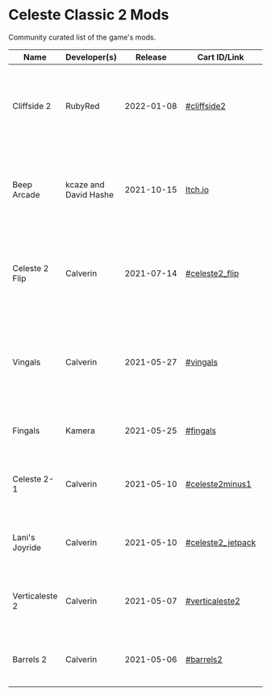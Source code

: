 # Celeste Classic 2 Mods

Community curated list of the game's mods.

Name | Developer(s) | &nbsp;&nbsp;&nbsp;&nbsp;&nbsp;Release&nbsp;&nbsp;&nbsp;&nbsp;&nbsp; | Cart ID/Link | Summary
--- | --- | --- | --- | ---
Cliffside 2 | RubyRed | 2022-01-08 | [#cliffside2](https://www.lexaloffle.com/bbs/?tid=46053) | A sequel to Cliffside, featuring new levels, mechanics, a remixed soundtrack, and more!
Beep Arcade | kcaze and David Hashe | 2021-10-15 | [Itch.io](https://kz.itch.io/beep-arcade) | A space themed mod with Celeste 1 mechanics and a hidden puzzle
Celeste 2 Flip | Calverin | 2021-07-14 | [#celeste2_flip](https://www.lexaloffle.com/bbs/?tid=43821) | Replaces Lani's grappling hook with the ability to flip gravity like VVVVVV
Vingals | Calverin | 2021-05-27 | [#vingals](https://www.lexaloffle.com/bbs/?tid=43088) | A mod of Fingals which changes Elaina's grappling hook to work vertically
Fingals | Kamera | 2021-05-25 | [#fingals](https://kamera.itch.io/fingals) | A map mod with new areas and themes
Celeste 2-1 | Calverin | 2021-05-10 | [#celeste2minus1](https://www.lexaloffle.com/bbs/?tid=42842) | Replaces Lani's grappling hook with dashing from CC1
Lani's Joyride | Calverin | 2021-05-10 | [#celeste2_jetpack](https://www.lexaloffle.com/bbs/?tid=42828) | Replaces Lani's grappling hook with a jetpack
Verticaleste 2 | Calverin | 2021-05-07 | [#verticaleste2](https://www.lexaloffle.com/bbs/?tid=42798) | Changes Lani's grappling hook to work vertically
Barrels 2 | Calverin | 2021-05-06 | [#barrels2](https://www.lexaloffle.com/bbs/?tid=42790) | A reskin mod that replaces Lani with a Barrel
